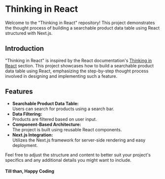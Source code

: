 <h1>Thinking in React</h1>
<p>Welcome to the "Thinking in React" repository! This project demonstrates the thought process of building a searchable product data table using React structured with Next.js.</p>

<h2>Introduction</h2>
<p>"Thinking in React" is inspired by the React documentation's <a href="https://react.dev/learn/thinking-in-react">Thinking in React</a> section. This project showcases how to build a searchable product data table using React, emphasizing the step-by-step thought process involved in designing and implementing such a feature.</p>

<h2>Features</h2>
<ul>
  <li><b>Searchable Product Data Table:</b> <br> Users can search for products using a search bar.</li>
  <li><b>Data Filtering:</b> <br> Products are filtered based on user input.</li>
  <li><b>Component-Based Architecture:</b> <br> The project is built using reusable React components.</li>
  <li><b>Next.js Integration:</b> <br> Utilizes the Next.js framework for server-side rendering and easy deployment.</li>
</ul>
  
<p>
  Feel free to adjust the structure and content to better suit your project's specifics and any additional details you might want to include.
</p>

<h4>Till than, <b>Happy Coding</b></h4>
